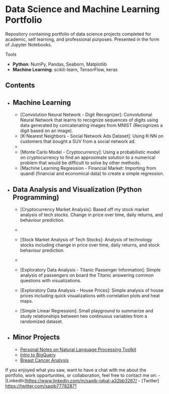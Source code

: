# Data Science and Machine Learning Portfolio
Repository containing portfolio of data science projects completed for academic, self learning, and professional purposes. Presented in the form of Jupyter Notebooks.

Tools
  - **Python**: NumPy, Pandas, Seaborn, Matplotlib
  - **Machine Learning**: scikit-learn, TensorFlow, keras

## Contents
- ## Machine Learning
    - [Convolution Neural Network - Digit Recognizer]: Convolutional Neural Network that learns to recognize sequences of digits using data generated by concatenating images from MNIST (Recognizes a digit based on an image).
    - [K-Nearest Neighbors - Social Network Ads Dataset]: Using K-NN on customers that bought a SUV from a social network ad.
    - 
     - [Monte Carlo Model - Cryptocurrency]: Using a probabilistic model on cryptocurrency to find an approximate solution to a numerical problem that would be difficult to solve by other methods.
     - [Machine Learning Regression - Financial Market: Importing from quandl (financial and economical data) to create a simple regression.
    
- ## Data Analysis and Visualization (Python Programming)
    - [Cryptocurrency Market Analysis]: Based off my stock market analysis of tech stocks. Change in price over time, daily returns, and behaviour prediction.
    - 
    - [Stock Market Analysis of Tech Stocks]: Analysis of technology stocks including change in price over time, daily returns, and stock behaviour prediction.
    - 
    - [Exploratory Data Analysis - Titanic Passenger Information]: Simple analysis of passengers on board the Titanic answering common questions with visualizations. 
    - [Exploratory Data Analysis - House Prices]: Simple analysis of house prices including quick visualizations with correlation plots and heat maps.


     - [Simple Linear Regression]: Small playground to summarize and study relationships between two continuous variables from a randomized dataset.
 

     
- ## Minor Projects
    - [Personal Notes on Natural Language Processing Toolkit](https://github.com/melvfnz/data_science_portfolio/blob/master/Natural%20Language%20Processing%20Personal%20Notes.ipynb)
    - [Intro to BigQuery](https://github.com/melvfnz/data_science_portfolio/blob/master/Intro%20to%20BigQuery%20.ipynb)
    - [Breast Cancer Analysis](https://github.com/melvfnz/data_science_portfolio/blob/master/Breast%20Cancer%20Analysis.ipynb)

If you enjoyed what you saw, want to have a chat with me about the portfolio, work opportunities, or collaboration, feel free to contact me on:
    - [LinkedIn]https://www.linkedin.com/in/saqib-iqbal-a32bb3267/
    - [Twitter] https://twitter.com/saqib77782871
  

